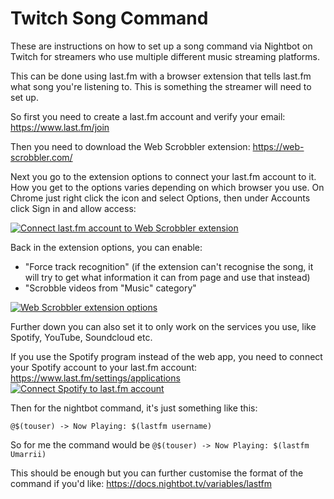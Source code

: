# Twitch Song Command

These are instructions on how to set up a song command via Nightbot on Twitch for streamers who use multiple different music streaming platforms.

This can be done using last.fm with a browser extension that tells last.fm what song you're listening to. This is something the streamer will need to set up.

So first you need to create a last.fm account and verify your email: <https://www.last.fm/join>

Then you need to download the Web Scrobbler extension: <https://web-scrobbler.com/>

Next you go to the extension options to connect your last.fm account to it. How you get to the options varies depending on which browser you use. On Chrome just right click the icon and select Options, then under Accounts click Sign in and allow access:

[![Connect last.fm account to Web Scrobbler extension](<https://i.imgur.com/S0FlIQ1.png>)](<https://i.imgur.com/S0FlIQ1.png>)

Back in the extension options, you can enable:

- "Force track recognition" (if the extension can't recognise the song, it will try to get what information it can from page and use that instead)
- "Scrobble videos from "Music" category"

[![Web Scrobbler extension options](<https://i.imgur.com/GDi8PJD.png>)](<https://i.imgur.com/GDi8PJD.png>)

Further down you can also set it to only work on the services you use, like Spotify, YouTube, Soundcloud etc.

If you use the Spotify program instead of the web app, you need to connect your Spotify account to your last.fm account: <https://www.last.fm/settings/applications>
[![Connect Spotify to last.fm account](<https://i.imgur.com/RIk9A7O.png>)](<https://i.imgur.com/RIk9A7O.png>)

Then for the nightbot command, it's just something like this:

```text
@$(touser) -> Now Playing: $(lastfm username)
```

So for me the command would be `@$(touser) -> Now Playing: $(lastfm Umarrii)`

This should be enough but you can further customise the format of the command if you'd like: <https://docs.nightbot.tv/variables/lastfm>
